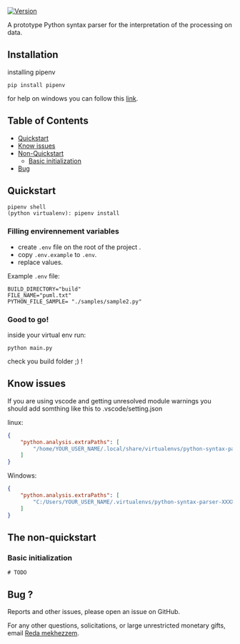 [![Version](https://img.shields.io/badge/version-v0.1-orange.svg)](https://github.com/inteex/python-syntax-parser)

A prototype Python syntax parser for the interpretation of the processing on data.

## Installation

installing pipenv

    pip install pipenv

for help on windows you can follow this [link](https://www.pythontutorial.net/python-basics/install-pipenv-windows/).

## Table of Contents
- [Quickstart](#quickstart)
- [Know issues](#know-issues)
- [Non-Quickstart](#the-non-quickstart)
    - [Basic initialization](#basic-initialization)
- [Bug](#Bug)

## Quickstart
    pipenv shell
    (python virtualenv): pipenv install

### Filling envirennement variables

- create `.env` file on the root of the project .
- copy `.env.example` to `.env`.
- replace values.

Example `.env` file:
```
BUILD_DIRECTORY="build"
FILE_NAME="puml.txt"
PYTHON_FILE_SAMPLE= "./samples/sample2.py"
```

### Good to go!
inside your virtual env run:

    python main.py

check you build folder ;) !

## Know issues

If you are using vscode and getting unresolved module warnings you should add somthing like this to .vscode/setting.json

linux:
```json
{
    "python.analysis.extraPaths": [
        "/home/YOUR_USER_NAME/.local/share/virtualenvs/python-syntax-parser-XXXXXXXX/lib/python3.9/site-packages"
    ]
}
```

Windows:
```json
{
    "python.analysis.extraPaths": [
        "C:/Users/YOUR_USER_NAME/.virtualenvs/python-syntax-parser-XXXXXXXX/Lib/site-packages"
    ]
}

```

## The non-quickstart

### Basic initialization
    # TODO

## Bug ?

Reports and other issues, please open an issue on GitHub.

For any other questions, solicitations, or large unrestricted monetary gifts, email [Reda mekhezzem](mailto:reda.mekhezzem@ensma.fr).
